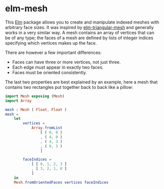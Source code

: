# elm-mesh

This [Elm](http://elm-lang.org) package allows you to create and manipulate
indexed meshes with arbitrary face sizes. It was inspired by
[elm-triangular-mesh](http://package.elm-lang.org/packages/ianmackenzie/elm-triangular-mesh/1.0.0/TriangularMesh)
and generally works in a very similar way. A mesh contains an array of vertices
that can be of any type; the faces of a mesh are defined by lists of integer
indices specifying which vertices makes up the face.

There are however a few important differences:
  * Faces can have three or more vertices, not just three.
  * Each edge must appear in exactly two faces.
  * Faces must be oriented consistently.

The last two properties are best explained by an example, here a mesh that
contains two rectangles put together back to back like a pillow:

```elm
import Mesh exposing (Mesh)
import Array

mesh : Mesh ( Float, Float )
mesh =
    let
        vertices =
            Array.fromList
                [ ( 0, 0 )
                , ( 4, 0 )
                , ( 4, 3 )
                , ( 0, 3 )
                ]

        faceIndices =
            [ [ 0, 1, 2, 3 ]
            , [ 3, 2, 1, 0 ]
            ]
    in
    Mesh.fromOrientedFaces vertices faceIndices
```

            
